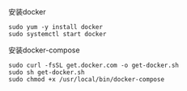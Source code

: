 安装docker
```
sudo yum -y install docker
sudo systemctl start docker
```
安装docker-compose
```
sudo curl -fsSL get.docker.com -o get-docker.sh
sudo sh get-docker.sh
sudo chmod +x /usr/local/bin/docker-compose

```